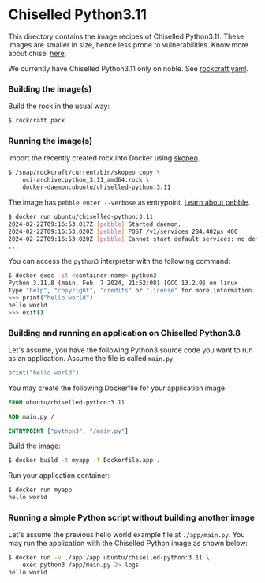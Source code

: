 # Chiselled Python3.11

This directory contains the image recipes of Chiselled Python3.11. These
images are smaller in size, hence less prone to vulnerabilities. Know
more about chisel [here](https://github.com/canonical/chisel).

We currently have Chiselled Python3.11 only on noble. See
[rockcraft.yaml](./rockcraft.yaml).

### Building the image(s)

Build the rock in the usual way:

```sh
$ rockcraft pack
```

### Running the image(s)

Import the recently created rock into Docker using
[skopeo](https://github.com/containers/skopeo).

```sh
$ /snap/rockcraft/current/bin/skopeo copy \
	oci-archive:python_3.11_amd64.rock \
	docker-daemon:ubuntu/chiselled-python:3.11
```

The image has `pebble enter --verbose` as entrypoint. [Learn about
pebble](https://github.com/canonical/pebble).

```sh
$ docker run ubuntu/chiselled-python:3.11
2024-02-22T09:16:53.017Z [pebble] Started daemon.
2024-02-22T09:16:53.020Z [pebble] POST /v1/services 284.402µs 400
2024-02-22T09:16:53.020Z [pebble] Cannot start default services: no default services
...
```

You can access the `python3` interpreter with the following command:

```sh
$ docker exec -it <container-name> python3
Python 3.11.8 (main, Feb  7 2024, 21:52:08) [GCC 13.2.0] on linux
Type "help", "copyright", "credits" or "license" for more information.
>>> print("hello world")
hello world
>>> exit()
```

### Building and running an application on Chiselled Python3.8

Let's assume, you have the following Python3 source code you want to run
as an application. Assume the file is called `main.py`.

```py
print("hello world")
```

You may create the following Dockerfile for your application image:

```Dockerfile
FROM ubuntu/chiselled-python:3.11

ADD main.py /

ENTRYPOINT ["python3", "/main.py"]
```

Build the image:

```sh
$ docker build -t myapp -f Dockerfile.app .
```

Run your application container:

```sh
$ docker run myapp
hello world
```

### Running a simple Python script without building another image

Let's assume the previous hello world example file at `./app/main.py`. You may run
the application with the Chiselled Python image as shown below:

```sh
$ docker run -v ./app:/app ubuntu/chiselled-python:3.11 \
	exec python3 /app/main.py 2> logs
hello world
```
